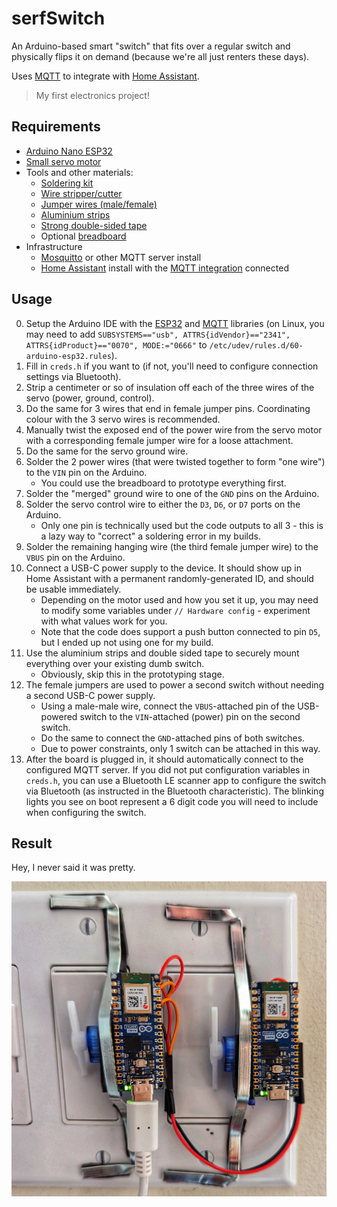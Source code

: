 # serfSwitch

An Arduino-based smart "switch" that fits over a regular switch and physically flips it on demand (because we're all just renters these days).

Uses [MQTT](https://mqtt.org/) to integrate with [Home Assistant](https://www.home-assistant.io/).

> My first electronics project!

## Requirements

- [Arduino Nano ESP32](https://docs.arduino.cc/hardware/nano-esp32)
- [Small servo motor](https://www.amazon.ca/dp/B0BMFY8SX8?psc=1&ref=ppx_yo2ov_dt_b_product_details)
- Tools and other materials:
  - [Soldering kit](https://www.amazon.ca/dp/B085Y328GK?psc=1&ref=ppx_yo2ov_dt_b_product_details)
  - [Wire stripper/cutter](https://www.amazon.ca/dp/B073YG65N2?ref=ppx_yo2ov_dt_b_product_details&th=1)
  - [Jumper wires (male/female)](https://www.amazon.ca/IZOKEE-240pcs-Solderless-Breadboard-Arduino/dp/B08151TQHG/ref=sr_1_5?crid=36ZMSYJOC62IM&keywords=female+jumper&qid=1693773281&sprefix=female+jumer%2Caps%2C309&sr=8-5)
  - [Aluminium strips](https://www.amazon.ca/dp/B07PDDCMC5?psc=1&ref=ppx_yo2ov_dt_b_product_details)
  - [Strong double-sided tape](https://www.amazon.ca/dp/B07PYG86FC?psc=1&ref=ppx_yo2ov_dt_b_product_details)
  - Optional [breadboard](https://www.amazon.ca/BB400-Solderless-BreadBoard-tie-Points-Backing/dp/B00Q9G8MQS)
- Infrastructure
  - [Mosquitto](https://mosquitto.org/) or other MQTT server install
  - [Home Assistant](https://www.home-assistant.io/) install with the [MQTT integration](https://www.home-assistant.io/integrations/mqtt/) connected

## Usage

0. Setup the Arduino IDE with the [ESP32](https://github.com/espressif/arduino-esp32) and [MQTT](https://www.arduino.cc/reference/en/libraries/mqtt/) libraries (on Linux, you may need to add `SUBSYSTEMS=="usb", ATTRS{idVendor}=="2341", ATTRS{idProduct}=="0070", MODE:="0666"` to `/etc/udev/rules.d/60-arduino-esp32.rules`).
1. Fill in `creds.h` if you want to (if not, you'll need to configure connection settings via Bluetooth).
2. Strip a centimeter or so of insulation off each of the three wires of the servo (power, ground, control).
3. Do the same for 3 wires that end in female jumper pins. Coordinating colour with the 3 servo wires is recommended.
4. Manually twist the exposed end of the power wire from the servo motor with a corresponding female jumper wire for a loose attachment.
5. Do the same for the servo ground wire.
6. Solder the 2 power wires (that were twisted together to form "one wire") to the `VIN` pin on the Arduino.
   - You could use the breadboard to prototype everything first.
7. Solder the "merged" ground wire to one of the `GND` pins on the Arduino.
8. Solder the servo control wire to either the `D3`, `D6`, or `D7` ports on the Arduino.
   - Only one pin is technically used but the code outputs to all 3 - this is a lazy way to "correct" a soldering error in my builds.
9. Solder the remaining hanging wire (the third female jumper wire) to the `VBUS` pin on the Arduino.
10. Connect a USB-C power supply to the device. It should show up in Home Assistant with a permanent randomly-generated ID, and should be usable immediately.
    - Depending on the motor used and how you set it up, you may need to modify some variables under `// Hardware config` - experiment with what values work for you.
    - Note that the code does support a push button connected to pin `D5`, but I ended up not using one for my build.
11. Use the aluminium strips and double sided tape to securely mount everything over your existing dumb switch.
    - Obviously, skip this in the prototyping stage.
12. The female jumpers are used to power a second switch without needing a second USB-C power supply.
    - Using a male-male wire, connect the `VBUS`-attached pin of the USB-powered switch to the `VIN`-attached (power) pin on the second switch.
    - Do the same to connect the `GND`-attached pins of both switches.
    - Due to power constraints, only 1 switch can be attached in this way.
13. After the board is plugged in, it should automatically connect to the configured MQTT server. If you did not put configuration variables in `creds.h`, you can use a Bluetooth LE scanner app to configure the switch via Bluetooth (as instructed in the Bluetooth characteristic). The blinking lights you see on boot represent a 6 digit code you will need to include when configuring the switch.

## Result

Hey, I never said it was pretty.

![result.jpg](result.jpg)

